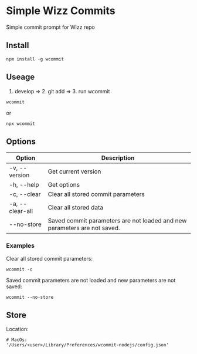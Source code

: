 # Simple Wizz Commits

Simple commit prompt for Wizz repo

## Install

```
npm install -g wcommit
```

## Useage

1. develop => 2. git add => 3. run wcommit

```
wcommit
```

or

```
npx wcommit
```

## Options

| Option          | Description                                                              |
| --------------- | ------------------------------------------------------------------------ |
| -v, --version   | Get current version                                                      |
| -h, --help      | Get options                                                              |
| -c, --clear     | Clear all stored commit parameters                                       |
| -a, --clear-all | Clear all stored data                                                    |
| --no-store      | Saved commit parameters are not loaded and new parameters are not saved. |

### Examples

Clear all stored commit parameters:

```
wcommit -c
```

Saved commit parameters are not loaded and new parameters are not saved:

```
wcommit --no-store
```

## Store

Location:

```
# MacOs:
'/Users/<user>/Library/Preferences/wcommit-nodejs/config.json'
```
